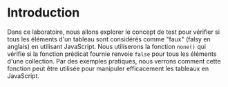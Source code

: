 # Introduction

Dans ce laboratoire, nous allons explorer le concept de test pour vérifier si tous les éléments d'un tableau sont considérés comme "faux" (falsy en anglais) en utilisant JavaScript. Nous utiliserons la fonction `none()` qui vérifie si la fonction prédicat fournie renvoie `false` pour tous les éléments d'une collection. Par des exemples pratiques, nous verrons comment cette fonction peut être utilisée pour manipuler efficacement les tableaux en JavaScript.
